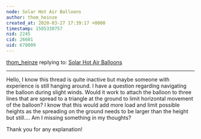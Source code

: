 ```yaml
---
node: Solar Hot Air Balloons
author: thom_heinze
created_at: 2020-03-27 17:39:17 +0000
timestamp: 1585330757
nid: 2245
cid: 26601
uid: 678009
---
```




[thom_heinze](../profile/thom_heinze) replying to: [Solar Hot Air Balloons](../notes/mathew/5-29-2012/solar-hot-air-balloons)

----
Hello,
I know this thread is quite inactive but maybe someone with experience is still hanging around. I have a question regarding navigating the balloon during slight winds. Would it work to attach the balloon to three lines that are spread to a triangle at the ground to limit horizontal movement of the balloon? I know that this would add more load and limit possible heights as the spreading on the ground needs to be larger than the height but still.... Am I missing something in my thoughts?

Thank you for any explanation!